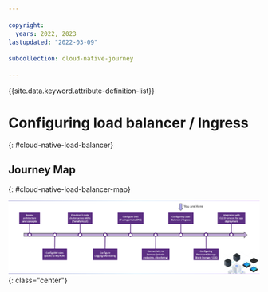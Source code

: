 ```yaml
---

copyright:
  years: 2022, 2023
lastupdated: "2022-03-09"

subcollection: cloud-native-journey

---
```


{{site.data.keyword.attribute-definition-list}}

# Configuring load balancer / Ingress
{: #cloud-native-load-balancer}

## Journey Map
{: #cloud-native-load-balancer-map}

![Architecture](images/lb/journey-map.png){: class="center"}